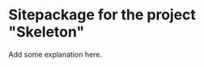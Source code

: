 Sitepackage for the project "Skeleton"
==============================================================

Add some explanation here.
